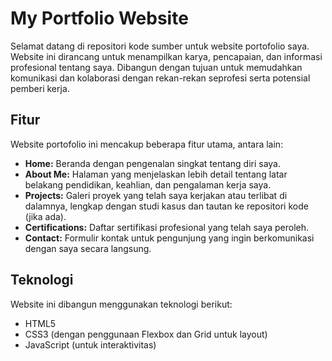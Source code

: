 

# My Portfolio Website

Selamat datang di repositori kode sumber untuk website portofolio saya. Website ini dirancang untuk menampilkan karya, pencapaian, dan informasi profesional tentang saya. Dibangun dengan tujuan untuk memudahkan komunikasi dan kolaborasi dengan rekan-rekan seprofesi serta potensial pemberi kerja.

## Fitur

Website portofolio ini mencakup beberapa fitur utama, antara lain:

- **Home:** Beranda dengan pengenalan singkat tentang diri saya.
- **About Me:** Halaman yang menjelaskan lebih detail tentang latar belakang pendidikan, keahlian, dan pengalaman kerja saya.
- **Projects:** Galeri proyek yang telah saya kerjakan atau terlibat di dalamnya, lengkap dengan studi kasus dan tautan ke repositori kode (jika ada).
- **Certifications:** Daftar sertifikasi profesional yang telah saya peroleh.
- **Contact:** Formulir kontak untuk pengunjung yang ingin berkomunikasi dengan saya secara langsung.

## Teknologi

Website ini dibangun menggunakan teknologi berikut:

- HTML5
- CSS3 (dengan penggunaan Flexbox dan Grid untuk layout)
- JavaScript (untuk interaktivitas)

